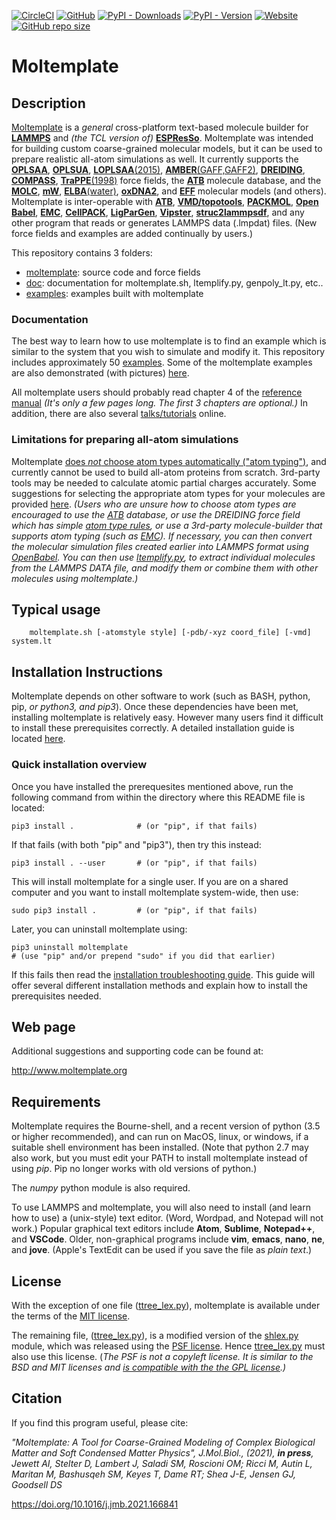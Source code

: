 [![CircleCI](https://circleci.com/gh/jewettaij/moltemplate.svg?style=svg)](https://circleci.com/gh/jewettaij/moltemplate)
[![GitHub](https://img.shields.io/github/license/jewettaij/moltemplate)](./LICENSE.md)
[![PyPI - Downloads](https://img.shields.io/pypi/dm/moltemplate)](https://pypistats.org/packages/moltemplate)
[![PyPI - Version](https://img.shields.io/pypi/v/moltemplate)](https://pypi.org/project/moltemplate/)
[![Website](https://img.shields.io/website?down_color=orange&down_message=moltemplate.org%20offline&up_color=green&up_message=online&url=https%3A%2F%2Fmoltemplate.org)](https://moltemplate.org)
[![GitHub repo size](https://img.shields.io/github/repo-size/jewettaij/moltemplate)]()



Moltemplate
===========

##  Description

[Moltemplate](https://moltemplate.org)
is a *general* cross-platform text-based molecule builder for
[**LAMMPS**](https://lammps.sandia.gov) and *(the TCL version of)*
[**ESPResSo**](https://moltemplate.org/espresso/).
Moltemplate was intended for building custom coarse-grained molecular models,
but it can be used to prepare realistic all-atom simulations as well.
It currently supports the
[**OPLSAA**](./examples/all_atom/force_field_OPLSAA),
[**OPLSUA**](./examples/all_atom/force_field_OPLSUA_united_atom),
[**LOPLSAA**(2015)](./examples/all_atom/force_field_OPLSAA/hexadecane),
[**AMBER**(GAFF,GAFF2)](./examples/all_atom/force_field_AMBER),
[**DREIDING**](./examples/all_atom/force_field_DREIDING),
[**COMPASS**](./examples/all_atom/force_field_COMPASS),
[**TraPPE**(1998)](./examples/coarse_grained/solvent_models/manybodywaterMW+hydrocarbonsTraPPE)
force fields,
the
[**ATB**](https://atb.uq.edu.au) molecule database,
and the
[**MOLC**](https://pubs.rsc.org/en/content/articlelanding/2019/cp/c9cp04120f),
[**mW**](https://doi.org/10.1021/jp805227c),
[**ELBA**(water)](./examples/coarse_grained/solvent_models/ELBAwater%2Bmethanol),
[**oxDNA2**](https://dna.physics.ox.ac.uk/index.php/DNA_model_introduction),
and
[**EFF**](./examples/misc_examples/explicit_electrons/eff_CH4)
molecular models (and others).
Moltemplate is inter-operable with
[**ATB**](https://atb.uq.edu.au),
[**VMD/topotools**](https://www.ks.uiuc.edu/Research/vmd),
[**PACKMOL**](http://m3g.iqm.unicamp.br/packmol/home.shtml),
[**Open Babel**](https://open-babel.readthedocs.io/en/latest/FileFormats/The_LAMMPS_data_format.html),
[**EMC**](http://montecarlo.sourceforge.net/),
[**CellPACK**](http://www.cellpack.org),
[**LigParGen**](https://moltemplate.org/doc/moltemplate_talk_2019-8-15.pdf#page=190),
[**Vipster**](https://sgsaenger.github.io/vipster),
[**struc2lammpsdf**](https://nanohub.org/resources/struc2lammpsdf),
and any other program that reads or generates LAMMPS data (.lmpdat) files.
(New force fields and examples are added continually by users.)


This repository contains 3 folders:
- [moltemplate](./moltemplate/): source code and force fields
- [doc](./doc/): documentation for moltemplate.sh, ltemplify.py, genpoly_lt.py, etc..
- [examples](./examples/): examples built with moltemplate

### Documentation

The best way to learn how to use moltemplate is to find an example
which is similar to the system that you wish to simulate and modify it.
This repository includes approximately 50 [examples](./examples).
Some of the moltemplate examples are also demonstrated (with pictures)
[here](https://moltemplate.org/visual_examples.html).

All moltemplate users should probably read chapter 4 of the
[reference manual](./doc/moltemplate_manual.pdf)
*(It's only a few pages long.  The first 3 chapters are optional.)*
In addition, there are also several
[talks/tutorials](https://moltemplate.org/doc/talks.html)
online.


### Limitations for preparing all-atom simulations

Moltemplate [does *not* choose atom types automatically ("atom typing")](https://moltemplate.org/force_field_recommendations.html),
and currently cannot be used to build all-atom proteins from scratch.
3rd-party tools may be needed to calculate atomic partial charges accurately.
Some suggestions for selecting the appropriate atom types for your molecules
are provided [here](https://moltemplate.org/force_field_recommendations.html).
*(Users who are unsure how to choose atom types are
encouraged to use
the [ATB](https://atb.uq.edu.au) database,
or use the DREIDING force field which has simple
[atom type rules](./doc/DREIDING_Label_Manual.pdf),
or *use a 3rd-party molecule-builder that supports atom typing
(such as [EMC](http://montecarlo.sourceforge.net/))*.
If necessary, you can then convert the
molecular simulation files created earlier into LAMMPS format using
[OpenBabel](https://open-babel.readthedocs.io/en/latest/FileFormats/The_LAMMPS_data_format.html "Convert 3rd party sim files to LAMMPS DATA format").
You can then use [ltemplify.py](./doc/doc_ltemplify.md),
to extract individual molecules from the LAMMPS DATA file, and
modify them or combine them with other molecules using moltemplate.)*



## Typical usage

```
    moltemplate.sh [-atomstyle style] [-pdb/-xyz coord_file] [-vmd] system.lt
```


## Installation Instructions

Moltemplate depends on other software to work
(such as BASH, python, pip, *or python3, and pip3*).  Once these
dependencies have been met, installing moltemplate is relatively easy.
However many users find it difficult to install these prerequisites correctly.
A detailed installation guide is located [here](./INSTALL.md).


### Quick installation overview

Once you have installed the prerequesites mentioned above, run the
following command from within the directory where this README file is located:
```
pip3 install .              # (or "pip", if that fails)
```
If that fails (with both "pip" and "pip3"), then try this instead:
```
pip3 install . --user       # (or "pip", if that fails)
```
This will install moltemplate for a single user.
If you are on a shared computer and you want to install moltemplate
system-wide, then use:
```
sudo pip3 install .         # (or "pip", if that fails)
```
Later, you can uninstall moltemplate using:
```
pip3 uninstall moltemplate
# (use "pip" and/or prepend "sudo" if you did that earlier)
```
If this fails then read the
[installation troubleshooting guide](./INSTALL.md).
This guide will offer several different installation methods
and explain how to install the prerequisites needed.


## Web page

Additional suggestions and supporting code can be found at:

http://www.moltemplate.org


## Requirements

Moltemplate requires the Bourne-shell, and a recent version of python
(3.5 or higher recommended), and can run on MacOS, linux, or windows,
if a suitable shell environment has been installed.
(Note that python 2.7 may also work, but you must edit your PATH to
install moltemplate instead of using *pip*.  Pip no longer works with
old versions of python.)

The *numpy* python module is also required.

To use LAMMPS and moltemplate, you will also need to install (and learn how to
use) a (unix-style) text editor.  (Word, Wordpad, and Notepad will not work.)
Popular graphical text editors
include **Atom**, **Sublime**, **Notepad++**, and **VSCode**.
Older, non-graphical programs include **vim**, **emacs**,
**nano**, **ne**, and **jove**.
(Apple's TextEdit can be used if you save the file as *plain text*.)


## License

With the exception of one file
([ttree_lex.py](./moltemplate/ttree_lex.py)),
moltemplate is available under the terms of the [MIT license](LICENSE.md).

The remaining file, ([ttree_lex.py](./moltemplate/ttree_lex.py)),
is a modified version of the
[shlex.py](https://docs.python.org/3/library/shlex.html) module,
which was released using the
[PSF license](https://docs.python.org/3/license.html).
Hence [ttree_lex.py](./moltemplate/ttree_lex.py) must also use this license.
(*The PSF is not a copyleft license.
It is similar to the BSD and MIT licenses and
[is compatible with the the GPL license](https://docs.python.org/3/license.html).)*


## Citation

If you find this program useful, please cite:

*"Moltemplate: A Tool for Coarse-Grained Modeling of Complex Biological Matter and Soft Condensed Matter Physics", J.Mol.Biol., (2021), **in press**, Jewett AI, Stelter D, Lambert J, Saladi SM, Roscioni OM; Ricci M, Autin L, Maritan M, Bashusqeh SM, Keyes T, Dame RT; Shea J-E, Jensen GJ, Goodsell DS*

https://doi.org/10.1016/j.jmb.2021.166841

